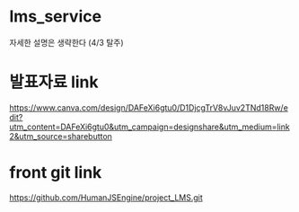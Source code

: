 # lms_service
자세한 설명은 생략한다 (4/3 탈주)

# 발표자료 link
https://www.canva.com/design/DAFeXi6gtu0/D1DjcgTrV8vJuv2TNd18Rw/edit?utm_content=DAFeXi6gtu0&utm_campaign=designshare&utm_medium=link2&utm_source=sharebutton

# front git link
https://github.com/HumanJSEngine/project_LMS.git
